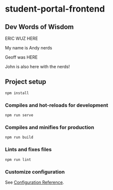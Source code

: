 # student-portal-frontend


## Dev Words of Wisdom
ERIC WUZ HERE

My name is Andy nerds

Geoff was HERE

John is also here with the nerds!
## Project setup
```
npm install
```

### Compiles and hot-reloads for development
```
npm run serve
```

### Compiles and minifies for production
```
npm run build
```

### Lints and fixes files
```
npm run lint
```

### Customize configuration
See [Configuration Reference](https://cli.vuejs.org/config/).
